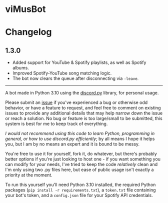 # viMusBot

# Changelog

## 1.3.0

- Added support for YouTube & Spotify playlists, as well as Spotify albums.
- Improved Spotify-YouTube song matching logic.
- The bot now clears the queue after disconnecting via `-leave`.

---

A bot made in Python 3.10 using the [discord.py](https://github.com/Rapptz/discord.py) library, for personal usage.

Please submit an [issue](https://github.com/svioletg/viMusBot/issues/new) if you've experienced a bug or otherwise odd behavior, or have a feature to request, and feel free to comment on existing issues to provide any additional details that may help narrow down the issue or reach a solution. No bug or feature is too large/small to be submitted, this system is best for me to keep track of everything.

*I would not recommend using this code to learn Python, programming in general, or how to use discord.py efficiently*; by all means I hope it helps you, but I am by no means an expert and it is bound to be messy. 

You're free to use it for yourself, fork it, do whatever, but there's probably better options if you're just looking to host one - if you want something you can modify for your needs, I've tried to keep the code *relatively* clean and I'm only using two .py files here, but ease of public usage isn't exactly a priority at the moment.

To run this yourself you'll need Python 3.10 installed, the required Python packages (`pip install -r requirements.txt`), a `token.txt` file containing your bot's token, and a `config.json` file for your Spotify API credentials.